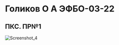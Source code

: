 # Голиков О А ЭФБО-03-22

## ПКС. ПР№1

![Screenshot_4](https://github.com/user-attachments/assets/fe8bdbf2-b6ba-4950-b190-a257365f7088)
